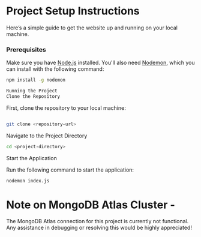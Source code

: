 # Project Setup Instructions

Here’s a simple guide to get the website up and running on your local machine.

### Prerequisites
Make sure you have [Node.js](https://nodejs.org/) installed. You'll also need [Nodemon](https://www.npmjs.com/package/nodemon), which you can install with the following command:

```bash
npm install -g nodemon

Running the Project
Clone the Repository
```
First, clone the repository to your local machine:

```bash

git clone <repository-url>
```
Navigate to the Project Directory

```bash
cd <project-directory>
```
Start the Application

Run the following command to start the application:

```bash
nodemon index.js
```
# Note on MongoDB Atlas Cluster - 
The MongoDB Atlas connection for this project is currently not functional. Any assistance in debugging or resolving this would be highly appreciated!
